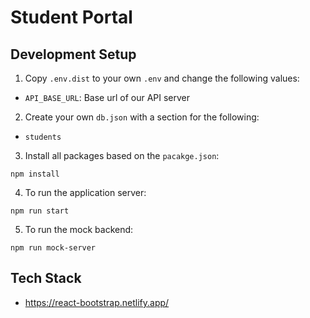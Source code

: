 # Student Portal

## Development Setup

1. Copy `.env.dist` to your own `.env` and change the following values:

* `API_BASE_URL`: Base url of our API server

2. Create your own `db.json` with a section for the following:

* `students`

3. Install all packages based on the `pacakge.json`:

```
npm install
```

4. To run the application server:

```
npm run start
```

5. To run the mock backend:

```
npm run mock-server
```

## Tech Stack

* https://react-bootstrap.netlify.app/